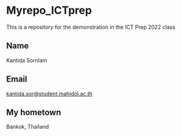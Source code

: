 # Myrepo_ICTprep
This is a repository for the demonstration in the ICT Prep 2022 class

## Name
Kantida Sornlam

## Email
kantida.sor@student.mahidol.ac.th

## My hometown
Bankok, Thailand